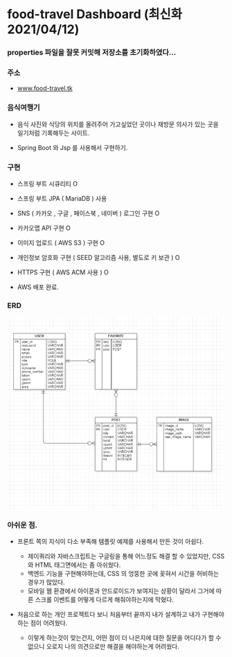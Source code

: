 # food-travel Dashboard (최신화 2021/04/12)

### properties 파일을 잘못 커밋해 저장소를 초기화하였다...

### 주소

* www.food-travel.tk


### 음식여행기
- 음식 사진와 식당의 위치를 올려주어 가고싶었던 곳이나 재방문 의사가 있는 곳을 일기처럼 기록해두는 사이트.


- Spring Boot 와 Jsp 를 사용해서 구현하기.


### 구현
- 스프링 부트 시큐리티 O
  

- 스프링 부트 JPA ( MariaDB ) 사용
  

- SNS ( 카카오 , 구글 , 페이스북 , 네이버 ) 로그인 구현 O


- 카카오맵 API 구현 O
  

- 이미지 업로드 ( AWS S3 ) 구현 O


- 개인정보 암호화 구현 ( SEED 알고리즘 사용, 별도로 키 보관 ) O 


- HTTPS 구현 ( AWS ACM 사용 ) O
  

- AWS 배포 완료.


### ERD
![food-travel-erd.png](food-travel-erd.png)


### 아쉬운 점.

* 프론트 쪽의 지식이 다소 부족해 템플릿 예제를 사용해서 만든 것이 아쉽다.
    * 제이쿼리와 자바스크립트는 구글링을 통해 어느정도 해결 할 수 있었지만, CSS 와 HTML 태그면에서는 좀 아쉬웠다.
    * 백엔드 기능을 구현해야하는데, CSS 의 엉뚱한 곳에 꽂혀서 시간을 허비하는 경우가 많았다.
    * 모바일 웹 환경에서 아이폰과 안드로이드가 보여지는 상황이 달라서 그거에 따른 스크롤 이벤트를 어떻게 다르게 해줘야하는지에 막혔다.


* 처음으로 하는 개인 프로젝트다 보니 처음부터 끝까지 내가 설계하고 내가 구현해야하는 점이 어려웠다.
    * 이렇게 하는것이 맞는건지, 어떤 점이 더 나은지에 대한 질문을 어디다가 할 수 없으니 오로지 나의 의견으로만 해결을 해야하는게
    어려웠다.
